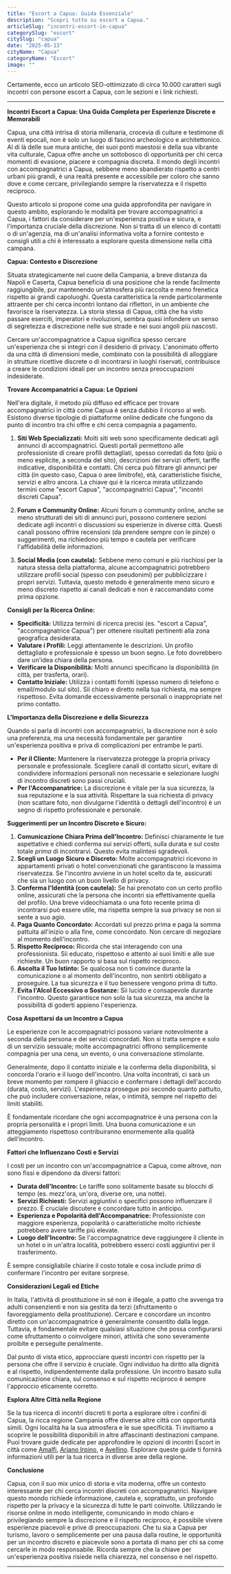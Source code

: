 ```yaml
---
title: "Escort a Capua: Guida Essenziale"
description: "Scopri tutto su escort a Capua."
articleSlug: "incontri-escort-in-capua" 
categorySlug: "escort"
citySlug: "capua"
date: "2025-05-13"
cityName: "Capua"
categoryName: "Escort"
image: ""
---
```


Certamente, ecco un articolo SEO-ottimizzato di circa 10.000 caratteri sugli incontri con persone escort a Capua, con le sezioni e i link richiesti.

---

**Incontri Escort a Capua: Una Guida Completa per Esperienze Discrete e Memorabili**

Capua, una città intrisa di storia millenaria, crocevia di culture e testimone di eventi epocali, non è solo un luogo di fascino archeologico e architettonico. Al di là delle sue mura antiche, dei suoi ponti maestosi e della sua vibrante vita culturale, Capua offre anche un sottobosco di opportunità per chi cerca momenti di evasione, piacere e compagnia discreta. Il mondo degli incontri con accompagnatrici a Capua, sebbene meno sbandierato rispetto a centri urbani più grandi, è una realtà presente e accessibile per coloro che sanno dove e come cercare, privilegiando sempre la riservatezza e il rispetto reciproco.

Questo articolo si propone come una guida approfondita per navigare in questo ambito, esplorando le modalità per trovare accompagnatrici a Capua, i fattori da considerare per un'esperienza positiva e sicura, e l'importanza cruciale della discrezione. Non si tratta di un elenco di contatti o di un'agenzia, ma di un'analisi informativa volta a fornire contesto e consigli utili a chi è interessato a esplorare questa dimensione nella città campana.

**Capua: Contesto e Discrezione**

Situata strategicamente nel cuore della Campania, a breve distanza da Napoli e Caserta, Capua beneficia di una posizione che la rende facilmente raggiungibile, pur mantenendo un'atmosfera più raccolta e meno frenetica rispetto ai grandi capoluoghi. Questa caratteristica la rende particolarmente attraente per chi cerca incontri lontano dai riflettori, in un ambiente che favorisce la riservatezza. La storia stessa di Capua, città che ha visto passare eserciti, imperatori e rivoluzioni, sembra quasi infondere un senso di segretezza e discrezione nelle sue strade e nei suoi angoli più nascosti.

Cercare un'accompagnatrice a Capua significa spesso cercare un'esperienza che si integri con il desiderio di privacy. L'anonimato offerto da una città di dimensioni medie, combinato con la possibilità di alloggiare in strutture ricettive discrete o di incontrarsi in luoghi riservati, contribuisce a creare le condizioni ideali per un incontro senza preoccupazioni indesiderate.

**Trovare Accompanatrici a Capua: Le Opzioni**

Nell'era digitale, il metodo più diffuso ed efficace per trovare accompagnatrici in città come Capua è senza dubbio il ricorso al web. Esistono diverse tipologie di piattaforme online dedicate che fungono da punto di incontro tra chi offre e chi cerca compagnia a pagamento.

1.  **Siti Web Specializzati:** Molti siti web sono specificamente dedicati agli annunci di accompagnatrici. Questi portali permettono alle professioniste di creare profili dettagliati, spesso corredati da foto (più o meno esplicite, a seconda del sito), descrizioni dei servizi offerti, tariffe indicative, disponibilità e contatti. Chi cerca può filtrare gli annunci per città (in questo caso, Capua o aree limitrofe), età, caratteristiche fisiche, servizi e altro ancora. La chiave qui è la ricerca mirata utilizzando termini come "escort Capua", "accompagnatrici Capua", "incontri discreti Capua".

2.  **Forum e Community Online:** Alcuni forum o community online, anche se meno strutturati dei siti di annunci puri, possono contenere sezioni dedicate agli incontri o discussioni su esperienze in diverse città. Questi canali possono offrire recensioni (da prendere sempre con le pinze) o suggerimenti, ma richiedono più tempo e cautela per verificare l'affidabilità delle informazioni.

3.  **Social Media (con cautela):** Sebbene meno comuni e più rischiosi per la natura stessa della piattaforma, alcune accompagnatrici potrebbero utilizzare profili social (spesso con pseudonimi) per pubblicizzare i propri servizi. Tuttavia, questo metodo è generalmente meno sicuro e meno discreto rispetto ai canali dedicati e non è raccomandato come prima opzione.

**Consigli per la Ricerca Online:**

*   **Specificità:** Utilizza termini di ricerca precisi (es. "escort a Capua", "accompagnatrice Capua") per ottenere risultati pertinenti alla zona geografica desiderata.
*   **Valutare i Profili:** Leggi attentamente le descrizioni. Un profilo dettagliato e professionale è spesso un buon segno. Le foto dovrebbero dare un'idea chiara della persona.
*   **Verificare la Disponibilità:** Molti annunci specificano la disponibilità (in città, per trasferta, orari).
*   **Contatto Iniziale:** Utilizza i contatti forniti (spesso numero di telefono o email/modulo sul sito). Sii chiaro e diretto nella tua richiesta, ma sempre rispettoso. Evita domande eccessivamente personali o inappropriate nel primo contatto.

**L'Importanza della Discrezione e della Sicurezza**

Quando si parla di incontri con accompagnatrici, la discrezione non è solo una preferenza, ma una necessità fondamentale per garantire un'esperienza positiva e priva di complicazioni per entrambe le parti.

*   **Per il Cliente:** Mantenere la riservatezza protegge la propria privacy personale e professionale. Scegliere canali di contatto sicuri, evitare di condividere informazioni personali non necessarie e selezionare luoghi di incontro discreti sono passi cruciali.
*   **Per l'Accompanatrice:** La discrezione è vitale per la sua sicurezza, la sua reputazione e la sua attività. Rispettare la sua richiesta di privacy (non scattare foto, non divulgarne l'identità o dettagli dell'incontro) è un segno di rispetto professionale e personale.

**Suggerimenti per un Incontro Discreto e Sicuro:**

1.  **Comunicazione Chiara Prima dell'Incontro:** Definisci chiaramente le tue aspettative e chiedi conferma sui servizi offerti, sulla durata e sul costo totale *prima* di incontrarvi. Questo evita malintesi sgradevoli.
2.  **Scegli un Luogo Sicuro e Discreto:** Molte accompagnatrici ricevono in appartamenti privati o hotel convenzionati che garantiscono la massima riservatezza. Se l'incontro avviene in un hotel scelto da te, assicurati che sia un luogo con un buon livello di privacy.
3.  **Conferma l'Identità (con cautela):** Se hai prenotato con un certo profilo online, assicurati che la persona che incontri sia effettivamente quella del profilo. Una breve videochiamata o una foto recente prima di incontrarsi può essere utile, ma rispetta sempre la sua privacy se non si sente a suo agio.
4.  **Paga Quanto Concordato:** Accordati sul prezzo prima e paga la somma pattuita all'inizio o alla fine, come concordato. Non cercare di negoziare al momento dell'incontro.
5.  **Rispetto Reciproco:** Ricorda che stai interagendo con una professionista. Sii educato, rispettoso e attento ai suoi limiti e alle sue richieste. Un buon rapporto si basa sul rispetto reciproco.
6.  **Ascolta il Tuo Istinto:** Se qualcosa non ti convince durante la comunicazione o al momento dell'incontro, non sentirti obbligato a proseguire. La tua sicurezza e il tuo benessere vengono prima di tutto.
7.  **Evita l'Alcol Eccessivo o Sostanze:** Sii lucido e consapevole durante l'incontro. Questo garantisce non solo la tua sicurezza, ma anche la possibilità di goderti appieno l'esperienza.

**Cosa Aspettarsi da un Incontro a Capua**

Le esperienze con le accompagnatrici possono variare notevolmente a seconda della persona e dei servizi concordati. Non si tratta sempre e solo di un servizio sessuale; molte accompagnatrici offrono semplicemente compagnia per una cena, un evento, o una conversazione stimolante.

Generalmente, dopo il contatto iniziale e la conferma della disponibilità, si concorda l'orario e il luogo dell'incontro. Una volta incontrati, ci sarà un breve momento per rompere il ghiaccio e confermare i dettagli dell'accordo (durata, costo, servizi). L'esperienza prosegue poi secondo quanto pattuito, che può includere conversazione, relax, o intimità, sempre nel rispetto dei limiti stabiliti.

È fondamentale ricordare che ogni accompagnatrice è una persona con la propria personalità e i propri limiti. Una buona comunicazione e un atteggiamento rispettoso contribuiranno enormemente alla qualità dell'incontro.

**Fattori che Influenzano Costi e Servizi**

I costi per un incontro con un'accompagnatrice a Capua, come altrove, non sono fissi e dipendono da diversi fattori:

*   **Durata dell'Incontro:** Le tariffe sono solitamente basate su blocchi di tempo (es. mezz'ora, un'ora, diverse ore, una notte).
*   **Servizi Richiesti:** Servizi aggiuntivi o specifici possono influenzare il prezzo. È cruciale discutere e concordare tutto in anticipo.
*   **Esperienza e Popolarità dell'Accompanatrice:** Professioniste con maggiore esperienza, popolarità o caratteristiche molto richieste potrebbero avere tariffe più elevate.
*   **Luogo dell'Incontro:** Se l'accompagnatrice deve raggiungere il cliente in un hotel o in un'altra località, potrebbero esserci costi aggiuntivi per il trasferimento.

È sempre consigliabile chiarire il costo totale e cosa include *prima* di confermare l'incontro per evitare sorprese.

**Considerazioni Legali ed Etiche**

In Italia, l'attività di prostituzione in sé non è illegale, a patto che avvenga tra adulti consenzienti e non sia gestita da terzi (sfruttamento o favoreggiamento della prostituzione). Cercare e concordare un incontro diretto con un'accompagnatrice è generalmente consentito dalla legge. Tuttavia, è fondamentale evitare qualsiasi situazione che possa configurarsi come sfruttamento o coinvolgere minori, attività che sono severamente proibite e perseguite penalmente.

Dal punto di vista etico, approcciare questi incontri con rispetto per la persona che offre il servizio è cruciale. Ogni individuo ha diritto alla dignità e al rispetto, indipendentemente dalla professione. Un incontro basato sulla comunicazione chiara, sul consenso e sul rispetto reciproco è sempre l'approccio eticamente corretto.

**Esplora Altre Città nella Regione**

Se la tua ricerca di incontri discreti ti porta a esplorare oltre i confini di Capua, la ricca regione Campania offre diverse altre città con opportunità simili. Ogni località ha la sua atmosfera e le sue specificità. Ti invitiamo a scoprire le possibilità disponibili in altre affascinanti destinazioni campane. Puoi trovare guide dedicate per approfondire le opzioni di incontri Escort in città come [Amalfi](/amalfi/escort/incontri-escort-in-amalfi), [Ariano Irpino](/ariano-irpino/escort/incontri-escort-in-ariano-irpino), e [Avellino](/avellino/escort/incontri-escort-in-avellino). Esplorare queste guide ti fornirà informazioni utili per la tua ricerca in diverse aree della regione.

**Conclusione**

Capua, con il suo mix unico di storia e vita moderna, offre un contesto interessante per chi cerca incontri discreti con accompagnatrici. Navigare questo mondo richiede informazione, cautela e, soprattutto, un profondo rispetto per la privacy e la sicurezza di tutte le parti coinvolte. Utilizzando le risorse online in modo intelligente, comunicando in modo chiaro e privilegiando sempre la discrezione e il rispetto reciproco, è possibile vivere esperienze piacevoli e prive di preoccupazioni. Che tu sia a Capua per turismo, lavoro o semplicemente per una pausa dalla routine, le opportunità per un incontro discreto e piacevole sono a portata di mano per chi sa come cercarle in modo responsabile. Ricorda sempre che la chiave per un'esperienza positiva risiede nella chiarezza, nel consenso e nel rispetto.

---
